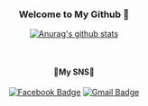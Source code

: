 <h3 align="center"> Welcome to My Github 👋</h3>
<div align="center">
  
  [![Anurag's github stats](https://github-readme-stats.vercel.app/api?username=kimkh05)](https://github.com/anuraghazra/github-readme-stats)


  
</div>

<br>


<h4 align = "center">🤗My SNS🤗</h4>

<div align="center">
  
  [![Facebook Badge](https://img.shields.io/badge/facebook-1877f2?style=flat-square&logo=facebook&logoColor=white&link=https://https://www.facebook.com/profile.php?id=100013169317117)](https://www.facebook.com/profile.php?id=100013169317117)
[![Gmail Badge](https://img.shields.io/badge/Gmail-d14836?style=flat-square&logo=Gmail&logoColor=white&link=mailto:nestjs05@gmail.com)](mailto:nestjs05@gmail.com)
  
</div>

   
